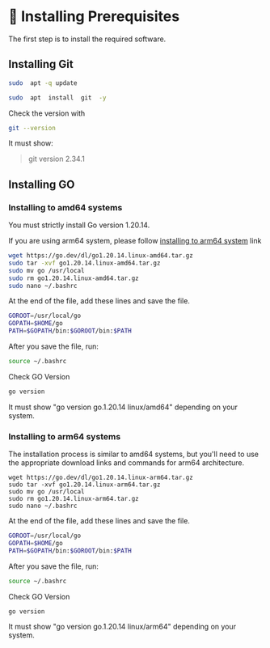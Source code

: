 # 💾 Installing Prerequisites

The first step is to install the required software.

## **Installing Git**

```bash
sudo  apt -q update
```

```bash
sudo  apt  install  git  -y
```

Check the version with

```bash
git --version
```

It must show:

> git version 2.34.1



## **Installing GO**

### **Installing to amd64 systems**

You must strictly install Go version 1.20.14.&#x20;

If you are using arm64 system, please follow [installing to arm64 system](installing-prerequisites.md#installing-to-arm64-systems) link

```bash
wget https://go.dev/dl/go1.20.14.linux-amd64.tar.gz
sudo tar -xvf go1.20.14.linux-amd64.tar.gz
sudo mv go /usr/local
sudo rm go1.20.14.linux-amd64.tar.gz
sudo nano ~/.bashrc
```

At the end of the file, add these lines and save the file.

```bash
GOROOT=/usr/local/go
GOPATH=$HOME/go
PATH=$GOPATH/bin:$GOROOT/bin:$PATH
```

After you save the file, run:

```bash
source ~/.bashrc
```

Check GO Version&#x20;

```bash
go version
```

It must show "go version go.1.20.14 linux/amd64" depending on your system.

### **Installing to arm64 systems**

The installation process is similar to amd64 systems, but you'll need to use the appropriate download links and commands for arm64 architecture.

```
wget https://go.dev/dl/go1.20.14.linux-arm64.tar.gz
sudo tar -xvf go1.20.14.linux-arm64.tar.gz
sudo mv go /usr/local
sudo rm go1.20.14.linux-arm64.tar.gz
sudo nano ~/.bashrc
```

At the end of the file, add these lines and save the file.

```bash
GOROOT=/usr/local/go
GOPATH=$HOME/go
PATH=$GOPATH/bin:$GOROOT/bin:$PATH
```

After you save the file, run:

```bash
source ~/.bashrc
```

Check GO Version&#x20;

```bash
go version
```

It must show "go version go.1.20.14 linux/arm64" depending on your system.

